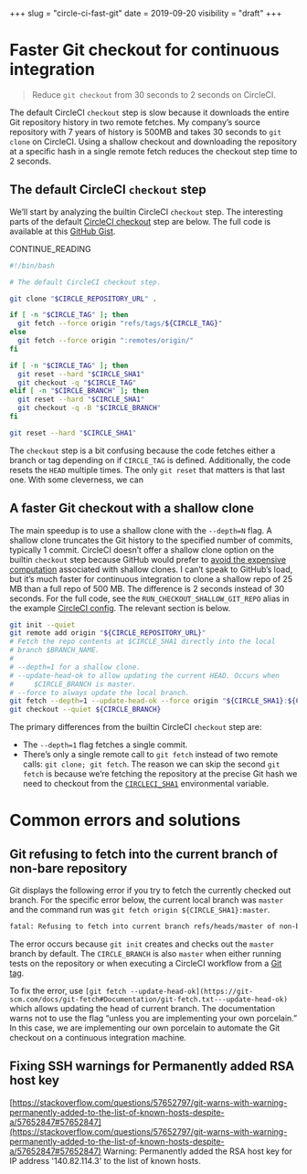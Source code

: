 +++
slug = "circle-ci-fast-git"
date = 2019-09-20
visibility = "draft"
+++

# Faster Git checkout for continuous integration

> Reduce `git checkout` from 30 seconds to 2 seconds on CircleCI.

The default CircleCI `checkout` step is slow because it downloads the entire Git
repository history in two remote fetches. My company’s source repository with 7
years of history is 500MB and takes 30 seconds to `git clone` on CircleCI. Using
a shallow checkout and downloading the repository at a specific hash in a single
remote fetch reduces the checkout step time to 2 seconds.

## The default CircleCI `checkout` step

We’ll start by analyzing the builtin CircleCI `checkout` step. The interesting
parts of the default [CircleCI checkout](https://circleci.com/docs/2.0/configuration-reference/#checkout) 
step are below. The full code is available at this
[GitHub Gist](https://gist.github.com/jschaf/31d88678cbf733e9bb749ec0afdcc418).

CONTINUE_READING

```bash
#!/bin/bash

# The default CircleCI checkout step.

git clone "$CIRCLE_REPOSITORY_URL" .

if [ -n "$CIRCLE_TAG" ]; then
  git fetch --force origin "refs/tags/${CIRCLE_TAG}"
else
  git fetch --force origin ":remotes/origin/"
fi

if [ -n "$CIRCLE_TAG" ]; then
  git reset --hard "$CIRCLE_SHA1"
  git checkout -q "$CIRCLE_TAG"
elif [ -n "$CIRCLE_BRANCH" ]; then
  git reset --hard "$CIRCLE_SHA1"
  git checkout -q -B "$CIRCLE_BRANCH"
fi

git reset --hard "$CIRCLE_SHA1"
```

The `checkout` step is a bit confusing because the code fetches either a branch
or tag depending on if `CIRCLE_TAG` is defined. Additionally, the code resets
the `HEAD` multiple times. The only `git reset` that matters is that last one.
With some cleverness, we can

## A faster Git checkout with a shallow clone

The main speedup is to use a shallow clone with the `--depth=N` flag. A shallow
clone truncates the Git history to the specified number of commits, typically 1
commit. CircleCI doesn’t offer a shallow clone option on the builtin `checkout`
step because GitHub would prefer to
[avoid the expensive computation](https://github.com/circleci/circleci-docs/issues/2040#issuecomment-368129275)
associated with shallow clones. I can’t speak to GitHub’s load, but it’s much
faster for continuous integration to clone a shallow repo of 25 MB than a full
repo of 500 MB. The difference is 2 seconds instead of 30 seconds. For the full
code, see the `RUN_CHECKOUT_SHALLOW_GIT_REPO` alias in the example
[CircleCI config](https://github.com/jschaf/ci_speed_test/blob/master/.circleci/config.yml).
The relevant section is below.

```bash
git init --quiet
git remote add origin "${CIRCLE_REPOSITORY_URL}"
# Fetch the repo contents at $CIRCLE_SHA1 directly into the local
# branch $BRANCH_NAME.
#
# --depth=1 for a shallow clone.
# --update-head-ok to allow updating the current HEAD. Occurs when
#     $CIRCLE_BRANCH is master.
# --force to always update the local branch.
git fetch --depth=1 --update-head-ok --force origin "${CIRCLE_SHA1}:${CIRCLE_BRANCH}"
git checkout --quiet ${CIRCLE_BRANCH}
```

The primary differences from the builtin CircleCI `checkout` step are:

- The `--depth=1` flag fetches a single commit.
- There’s only a single remote call to `git fetch` instead of two remote calls:
  `git clone; git fetch`. The reason we can skip the second `git fetch` is
  because we’re fetching the repository at the precise Git hash we need to
  checkout from the [`CIRCLECI_SHA1`](https://circleci.com/docs/2.0/env-vars/)
  environmental variable.

# Common errors and solutions

## Git refusing to fetch into the current branch of non-bare repository

Git displays the following error if you try to fetch the currently checked out
branch. For the specific error below, the current local branch was `master` and
the command run was `git fetch origin ${CIRCLE_SHA1}:master`.

```bash
fatal: Refusing to fetch into current branch refs/heads/master of non-bare repository
```

The error occurs because `git init` creates and checks out the `master` branch
by default. The `CIRCLE_BRANCH` is also `master` when either running tests on
the repository or when executing a CircleCI workflow from a
[Git tag](https://circleci.com/docs/2.0/workflows/#executing-workflows-for-a-git-tag).

To fix the error, use
`[git fetch --update-head-ok](https://git-scm.com/docs/git-fetch#Documentation/git-fetch.txt---update-head-ok)`
which allows updating the head of current branch. The documentation warns not to
use the flag “unless you are implementing your own porcelain.” In this case, we
are implementing our own porcelain to automate the Git checkout on a continuous
integration machine.

## Fixing SSH warnings for Permanently added RSA host key

[https://stackoverflow.com/questions/57652797/git-warns-with-warning-permanently-added-to-the-list-of-known-hosts-despite-a/57652847#57652847](https://stackoverflow.com/questions/57652797/git-warns-with-warning-permanently-added-to-the-list-of-known-hosts-despite-a/57652847#57652847)
Warning: Permanently added the RSA host key for IP address '140.82.114.3' to the
list of known hosts.
